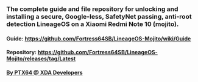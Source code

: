 ### The complete guide and file repository for unlocking and installing a secure, Google-less, SafetyNet passing, anti-root detection LineageOS on a Xiaomi Redmi Note 10 (mojito).

#### Guide: https://github.com/Fortress64SB/LineageOS-Mojito/wiki/Guide
#### Repository: https://github.com/Fortress64SB/LineageOS-Mojito/releases/tag/Latest
#### <a href="https://forum.xda-developers.com/m/ptx64.11988819/">By PTX64 @ XDA Developers</a>
